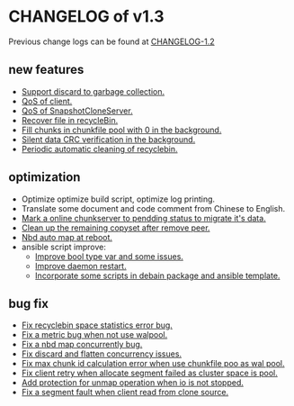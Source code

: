 # CHANGELOG of v1.3

Previous change logs can be found at [CHANGELOG-1.2](https://github.com/opencurve/curve/blob/master/CHANGELOG-1.2.md)

## new features

- [Support discard to garbage collection.](https://github.com/opencurve/curve/pull/189)
- [QoS of client.](https://github.com/opencurve/curve/pull/268)
- [QoS of SnapshotCloneServer.](https://github.com/opencurve/curve/pull/303)
- [Recover file in recycleBin.](https://github.com/opencurve/curve/pull/259)
- [Fill chunks in chunkfile pool with 0 in the background.](https://github.com/opencurve/curve/pull/322)
- [Silent data CRC verification in the background.](https://github.com/opencurve/curve/pull/377)
- [Periodic automatic cleaning of recyclebin.](https://github.com/opencurve/curve/pull/310)


## optimization

- Optimize optimize build script, optimize log printing.
- Translate some document and code comment from Chinese to English.
- [Mark a online chunkserver to pendding status to migrate it's data.](https://github.com/opencurve/curve/pull/252)
- [Clean up the remaining copyset after remove peer.](https://github.com/opencurve/curve/pull/373)
- [Nbd auto map at reboot.](https://github.com/opencurve/curve/pull/347)
- ansible script improve:
    - [Improve bool type var and some issues.](https://github.com/opencurve/curve/pull/331)
    - [Improve daemon restart.](https://github.com/opencurve/curve/pull/315)
    - [Incorporate some scripts in debain package and ansible template.](https://github.com/opencurve/curve/pull/380)


## bug fix

- [Fix recyclebin space statistics error bug.](https://github.com/opencurve/curve/pull/294)
- [Fix a metric bug when not use walpool.](https://github.com/opencurve/curve/pull/291)
- [Fix a nbd map concurrently bug.](https://github.com/opencurve/curve/pull/302)
- [Fix discard and flatten concurrency issues.](https://github.com/opencurve/curve/pull/312)
- [Fix max chunk id calculation error when use chunkfile poo as wal pool.](https://github.com/opencurve/curve/pull/341)
- [Fix client retry when allocate segment failed as cluster space is pool.](https://github.com/opencurve/curve/pull/338)
- [Add protection for unmap operation when io is not stopped.](https://github.com/opencurve/curve/pull/348)
- [Fix a segment fault when client read from clone source.](https://github.com/opencurve/curve/pull/358)
